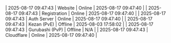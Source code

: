 | 2025-08-17 09:47:43 | Website | Online | 2025-08-17 09:47:40 |
| 2025-08-17 09:47:43 | Registration | Online | 2025-08-17 09:47:40 |
| 2025-08-17 09:47:43 | Auth Server | Online | 2025-08-17 09:47:40 |
| 2025-08-17 09:47:43 | Kezan (PvE) | Offline | 2025-08-03 17:58:02 |
| 2025-08-17 09:47:43 | Gurubashi (PvP) | Offline | N/A |
| 2025-08-17 09:47:43 | Cloudflare | Online | 2025-08-17 09:47:40 |
